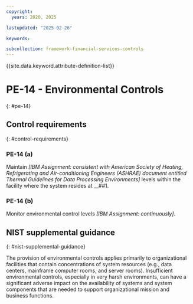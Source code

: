 ```yaml
---
copyright:
  years: 2020, 2025

lastupdated: "2025-02-26"

keywords:

subcollection: framework-financial-services-controls
---
```


{{site.data.keyword.attribute-definition-list}}

# PE-14 - Environmental Controls
{: #pe-14}

## Control requirements
{: #control-requirements}



### PE-14 (a)


Maintain _[IBM Assignment: consistent with American Society of Heating, Refrigerating and Air-conditioning Engineers (ASHRAE) document entitled Thermal Guidelines for Data Processing Environments]_ levels within the facility where the system resides at __##1.


### PE-14 (b)


Monitor environmental control levels _[IBM Assignment: continuously]_.












## NIST supplemental guidance
{: #nist-supplemental-guidance}

The provision of environmental controls applies primarily to organizational facilities that contain concentrations of system resources (e.g., data centers, mainframe computer rooms, and server rooms). Insufficient environmental controls, especially in very harsh environments, can have a significant adverse impact on the availability of systems and system components that are needed to support organizational mission and business functions.
